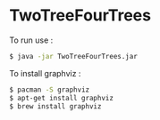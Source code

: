 # TwoTreeFourTrees

To run use :
```bash
$ java -jar TwoTreeFourTrees.jar
```

To install graphviz :
```bash
$ pacman -S graphviz
$ apt-get install graphviz
$ brew install graphviz
```

